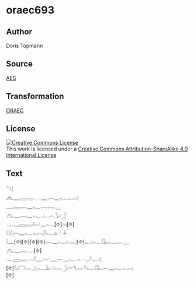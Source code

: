 # oraec693

## Author

Doris Topmann

## Source

[AES](https://github.com/simondschweitzer/aes)

## Transformation

[ORAEC](https://oraec.github.io/)

## License

<a rel="license" href="http://creativecommons.org/licenses/by-sa/4.0/"><img alt="Creative Commons License" style="border-width:0" src="https://i.creativecommons.org/l/by-sa/4.0/88x31.png" /></a><br />This work is licensed under a <a rel="license" href="http://creativecommons.org/licenses/by-sa/4.0/">Creative Commons Attribution-ShareAlike 4.0 International License</a>

## Text

𓆓𓌃<br>
𓃹𓈖𓉿𓉿𓇯𓈖𓊪𓍿𓈖𓆑𓏭𓐙𓊤<br>
𓊃𓈙𓉿𓈖𓆑𓉿𓉿𓇾<br>
𓃹𓈖𓉿𓈖𓆑𓈎𓂋𓏏𓈒𓅬𓃀<br>
𓊃𓈖𓈙𓉿𓂡𓈖𓆑[⯑]𓁶𓏤[⯑]<br>
𓇋𓋔𓊪𓍿𓈖𓆑𓏭𓐙𓊤𓋴𓆑𓐍𓏛𓇓<br>
𓇋𓈖[⯑][⯑][⯑][⯑]𓊪𓍿𓈖𓆑𓏭𓐙𓊤[⯑]𓂝𓏤𓆑𓇋𓅓𓆑𓂋𓇾<br>
𓃹𓈖𓉿𓂋𓏤[⯑]<br>
𓊃𓈙𓉿𓂋𓏤𓎛𓈖𓏏𓍿𓈖𓊪𓍿𓈖𓆑𓏭𓐙𓌳𓂝𓊤<br>
[⯑]𓎛𓊪𓉐𓂋𓂻𓆑𓅓𓇳𓏤𓂋𓃀𓏤𓎟𓌸𓂋𓄣𓆑𓇋𓅓𓊪𓍿𓈖𓆑𓏭𓐙𓊤<br>
[⯑]<br>
